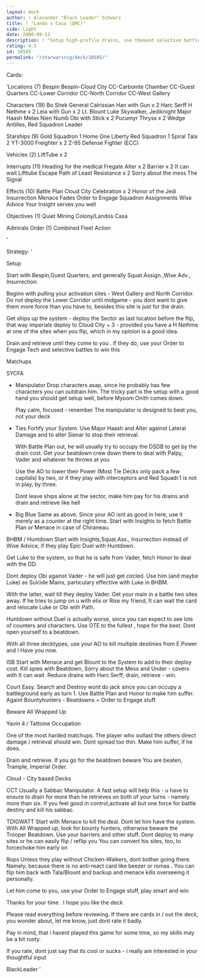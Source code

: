 ```yaml
---
layout: deck
author: ! Alexander "Black Leader" Schwarz
title: ! "Lando s Casa (QMC)"
side: Light
date: 2000-09-22
description: ! "Setup high-profile drains, use themand selective battles aided byOrder to Engage - tech to defeat theopponent. Retrieve as appropriate."
rating: 4.5
id: 10585
permalink: "/starwarsccg/deck/10585/"
---
```

Cards: 

'Locations (7)
Bespin
Bespin-Cloud City
CC-Carbonite Chamber
CC-Guest Quarters
CC-Lower Corridor
CC-North Corridor
CC-West Gallery

Characters (19)
Bo Shek
General Calrissian
Han with Gun x 2
Harc Serff
H Nethme x 2
Leia with Gun x 2
Lt. Blount
Luke Skywalker, Jediknight
Major Haash
Melas
Nien Numb
Obi with Stick x 2
Pucumyr Thryss x 2
Wedge Antilles, Red Squadron Leader

Starships (9)
Gold Squadron 1
Home One
Liberty
Red Squadron 1
Spiral
Tala 2
YT-3000 Freighter x 2
Z-95 Defense Fighter (ECC)

Vehicles (2)
LiftTube x 2

Interrupts (11)
Heading for the medical Fregate
Alter x 2
Barrier x 2
It can wait
Lifttube Escape
Path of Least Resistance x 2
Sorry about the mess
The Signal

Effects (10)
Battle Plan
Cloud City Celebration x 2
Honor of the Jedi
Insurrection
Menace Fades
Order to Engage
Squadron Assignments
Wise Advice
Your Insight serves you well

Objectives (1)
Quiet Mining Colony/Landos Casa

Admirals Order (1)
Combined Fleet Action


'

Strategy: '

Setup 

Start with Bespin,Guest Quarters, and
generally Squat.Assign.,Wise Adv., Insurrection.

Beginn with pulling your activation sites -
West Gallery and North Corridor.
Do not deploy the Lower Corridor until midgame -
you dont want to give them more force than you
have to, besides this site is just for the drain.

Get ships up the system - deploy the Sector as
last location before the flip, that way imperials
deploy to Cloud City + 3 - provided you have a
H Nethme at one of the sites when you flip, which
in my opinion is a good idea.

Drain and retrieve until they come to you .
If they do, use your Order to Engage Tech and
selective battles to win this 

Matchups 

SYCFA 

- Manipulator  Drop characters asap, since he
  probably has few characters you can outdrain
  him. The tricky part is the setup  with a
  good hand you should get setup well, before
  Myoom Onith comes down.

  Play calm, focused - renember  The manipulator
  is designed to beat you, not your deck 

- Ties  Fortify your System. Use Major Haash
  and Alter against Lateral Damage and to alter
  Sienar to stop their retrieval.

  With Battle Plan out, he will usually try to
  occupy the DSDB to get by the drain cost.
  Get your beatdown crew down there to deal with
  Palpy, Vader and whatever he throws at you 

  Use the AO to lower their Power (Most Tie Decks
  only pack a few capitals) by two, or if they
  play with interceptors and Red Squadr.1 is not
  in play, by three.

  Dont leave ships alone at the sector, make
  him pay for his drains and drain and retrieve
  like hell 

- Big Blue  Same as above. Since your AO isnt
  as good in here, use it merely as a counter
  at the right time.
  Start with Insights to fetch Battle Plan or
  Menace in case of Chiraneau.

BHBM / Huntdown  Start with Insights,Squat.Ass.,
Insurrection instead of Wise Advice, if they
play Epic Duel with Huntdown.

Get Luke to the system, so that he is safe from
Vader, fetch Honor to deal with the DD.

Dont deploy Obi against Vader - he will just
get circled. Use him (and maybe Luke) as Suicide
Mains, particulary effective with Luke in BHBM.

With the latter, wait till they deploy Vader.
Get your main in a battle two sites away.
If he tries to jump on u with elis or Rise my
friend, It can wait the card and relocate Luke
or Obi with Path.

Huntdown without Duel is actually worse, since
you can expect to see lots of counters and
characters. Use OTE to the fullest , hope for
the best. Dont open yourself to a beatdown.

With all three decktypes, use your AO to kill
multiple destinies from E.Power and I Have you
now.

ISB  Start with Menace and get Blount to the
System to add to their deploy cost. Kill spies
with Beatdown, Sorry about the Mess and Under -
covers with It can wait. Reduce drains with
Harc Serff, drain, retrieve - win.

Court  Easy. Search and Destroy wont do jack
since you can occupy a battleground early as
turn 1. Use Battle Plan and Honor to make him
suffer. Againt Bountyhunters - Beatdowns +
Order to Engage stuff.

Beware All Wrapped Up 

Yavin 4 / Tattoine Occupation 

One of the most harded matchups.
The player who outlast the others direct damage /
retrieval should win.
Dont spread too thin. Make him suffer, if he does.

Drain and retrieve. If you go for the beatdown
beware You are beaten, Trample, Imperial Order.

Cloud - City based Decks 

CCT  Usually a Sabbac Manipulator.
A fast setup will help this - u have to ensure
to drain for more than he retrieves on both
of your turns - namely more than six.
If you feel good in control,activate all but
one force for battle destiny and kill his sabbac.

TDIGWATT  Start with Menace to kill the deal.
Dont let him have the system. With All Wrapped
up, look for bounty hunters, otherwise beware
the Trooper Beatdown. Use your barriers and other
stuff. Dont deploy to many sites or he can easily
flip / reflip you  You can convert his sites,
too, to forcechoke him early on 

Rops  Unless they play without Chicken-Walkers,
dont bother going there. Namely, because there
is no anti-react card like beezer or romas .
You can flip him back with Tala/Blount and backup
and menace kills overseeing it personally.

Let him come to you, use your Order to Engage
stuff, play smart and win 


Thanks for your time . I hope you like the deck 

Please read everything before reviewing.
If there are cards in / out the deck, you wonder about,
let me know, just dont rate it badly.

Pay in mind, that i havent played this game for some time,
so my skills may be a bit rusty.

If you rate, dont just say that its cool or sucks -
i really am interested in your thoughtful input 

BlackLeader   '
